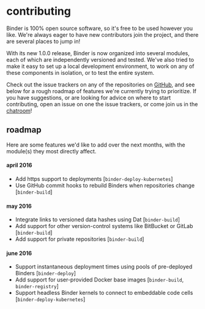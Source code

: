 # contributing

Binder is 100% open source software, so it's free to be used however you like. We're always eager to have new contributors join the project, and there are several places to jump in! 

With its new 1.0.0 release, Binder is now organized into several modules, each of which are independently versioned and tested. We've also tried to make it easy to set up a local development environment, to work on any of these components in isolation, or to test the entire system.

Check out the issue trackers on any of the repositories on [GitHub](https://github.com/binder-project), and see below for a rough roadmap of features we're currently trying to prioritize. If you have suggestions, or are looking for advice on where to start contributing, open an issue on one the issue trackers, or come join us in the
[chatroom](https://gitter.im/binder-project/binder)!

## roadmap

Here are some features we'd like to add over the next months, with the module(s) they most directly affect.

#### april 2016

 - Add https support to deployments [`binder-deploy-kubernetes`]
 - Use GitHub commit hooks to rebuild Binders when repositories change [`binder-build`]

#### may 2016

 - Integrate links to versioned data hashes using Dat [`binder-build`]
 - Add support for other version-control systems like BitBucket or GitLab [`binder-build`]
 - Add support for private repositories [`binder-build`]

#### june 2016

 - Support instantaneous deployment times using pools of pre-deployed Binders [`binder-deploy`]
 - Add support for user-provided Docker base images [`binder-build`, `binder-registry`]
 - Support headless Binder kernels to connect to embeddable code cells [`binder-deploy-kubernetes`]
